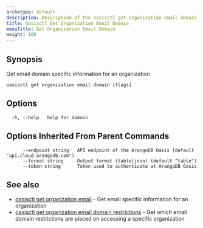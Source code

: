```yaml
---
archetype: default
description: Description of the oasisctl get organization email domain command
title: Oasisctl Get Organization Email Domain
menuTitle: Get Organization Email Domain
weight: 100
---
```

## Synopsis
Get email domain specific information for an organization

```
oasisctl get organization email domain [flags]
```

## Options
```
  -h, --help   help for domain
```

## Options Inherited From Parent Commands
```
      --endpoint string   API endpoint of the ArangoDB Oasis (default "api.cloud.arangodb.com")
      --format string     Output format (table|json) (default "table")
      --token string      Token used to authenticate at ArangoDB Oasis
```

## See also
* [oasisctl get organization email](get-organization-email.md)	 - Get email specific information for an organization
* [oasisctl get organization email domain restrictions](get-organization-email-domain-restrictions.md)	 - Get which email domain restrictions are placed on accessing a specific organization

